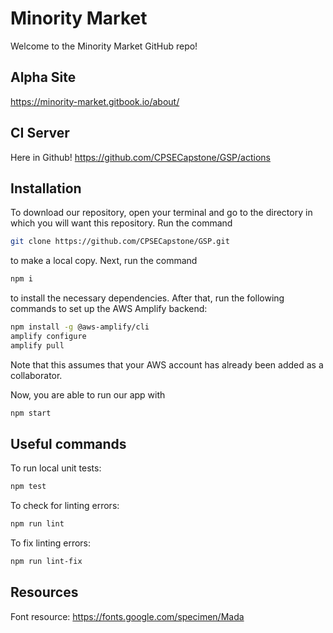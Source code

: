 # Minority Market

Welcome to the Minority Market GitHub repo!

## Alpha Site

https://minority-market.gitbook.io/about/

## CI Server

Here in Github! https://github.com/CPSECapstone/GSP/actions

## Installation

To download our repository, open your terminal and go to the directory in which you will want this repository. Run the command

```bash
git clone https://github.com/CPSECapstone/GSP.git
```

to make a local copy. Next, run the command

```bash
npm i
```

to install the necessary dependencies. After that, run the following commands to set up the AWS Amplify backend:

```bash
npm install -g @aws-amplify/cli
amplify configure
amplify pull
```

Note that this assumes that your AWS account has already been added as a collaborator.

Now, you are able to run our app with

```bash
npm start
```

## Useful commands

To run local unit tests:

```bash
npm test
```

To check for linting errors:

```bash
npm run lint
```

To fix linting errors:

```bash
npm run lint-fix
```

## Resources

Font resource:
https://fonts.google.com/specimen/Mada
